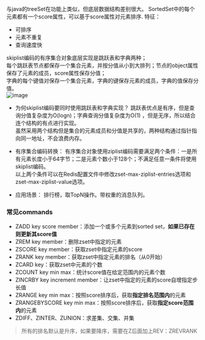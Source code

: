 与java的treeSet在功能上类似，但底层数据结构差别很大。
SortedSet中的每个元素都有一个score属性，可以基于score属性对元素排序.
特征：
- 可排序
- 元素不重复
- 查询速度快

skiplist编码的有序集合对象底层实现是跳跃表和字典两种；<br/>
每个跳跃表节点都保存一个集合元素，并按分值从小到大排列；节点的object属性保存了元素的成员，score属性保存分值；<br/>
字典的每个键值对保存一个集合元素，字典的键保存元素的成员，字典的值保存分值。<br/>
![image](https://user-images.githubusercontent.com/87458342/132522391-e134841e-3548-4f54-8c49-bb3bc4d9492b.png)

* 为何skiplist编码要同时使用跳跃表和字典实现？
跳跃表优点是有序，但是查询分值复杂度为O(logn)；字典查询分值复杂度为O(1) ，但是无序，所以结合连个结构的有点进行实现。<br/>
虽然采用两个结构但是集合的元素成员和分值是共享的，两种结构通过指针指向同一地址，不会浪费内存。
 
* 有序集合编码转换：
有序集合对象使用ziplist编码需要满足两个条件：一是所有元素长度小于64字节；二是元素个数小于128个；不满足任意一条件将使用skiplist编码。<br/>
以上两个条件可以在Redis配置文件中修改zset-max-ziplist-entries选项和zset-max-ziplist-value选项。
 
* 应用场景：
排行榜，取TopN操作。带权重的消息队列。

### 常见commands
- ZADD key score member：添加一个或多个元素到sorted set，**如果已存在则更新其score值**
- ZREM key member：删除zset中指定的元素
- ZSCORE key member：获取zset中指定元素的score
- ZRANK key member：获取zset中指定元素的排名（从0开始）
- ZCARD key：获取zset中元素的个数
- ZCOUNT key min max：统计score值在给定范围内的元素个数
- ZINCRBY key increment member：让zset中指定的元素的score自增指定步长值
- ZRANGE key min max：按照score排序后，获取**指定排名范围内**的元素
- ZRANGEBYSCORE key min max：按照score排序后，获取**指定score范围内**的元素
- ZDIFF、ZINTER、ZUNION：求差集、交集、并集
> 所有的排名默认是升序，如果要降序，需要在Z后面加上REV：ZREVRANK

